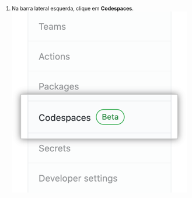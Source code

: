 1. Na barra lateral esquerda, clique em **Codespaces**. ![Aba "Codespaces" na barra lateral esquerda](/assets/images/help/organizations/codespaces-sidebar-tab.png)

